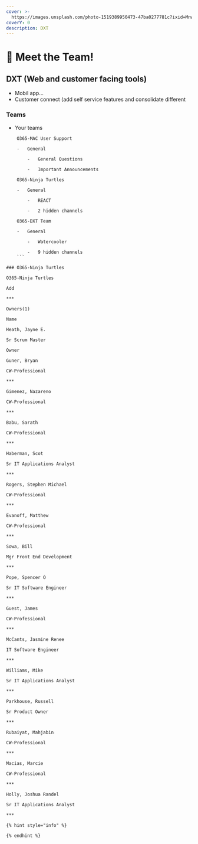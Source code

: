 ```yaml
---
cover: >-
  https://images.unsplash.com/photo-1519389950473-47ba0277781c?ixid=MnwxMjA3fDB8MHxwaG90by1wYWdlfHx8fGVufDB8fHx8&ixlib=rb-1.2.1&auto=format&fit=crop&w=2970&q=80
coverY: 0
description: DXT
---
```


# 🏨 Meet the Team!

## DXT (Web and customer facing tools)&#x20;

- Mobil app...
- Customer connect (add self service features and consolidate different&#x20;

### &#x20; Teams

- Your teams

````
    O365-MAC User Support

    -   General

        -   General Questions

        -   Important Announcements

    O365-Ninja Turtles

    -   General

        -   REACT

        -   2 hidden channels

    O365-DXT Team

    -   General

        -   Watercooler

        -   9 hidden channels
    ```

### O365-Ninja Turtles

O365-Ninja Turtles

Add

***

Owners(1)

Name

Heath, Jayne E.

Sr Scrum Master

Owner

Guner, Bryan

CW-Professional

***

Gimenez, Nazareno

CW-Professional

***

Babu, Sarath

CW-Professional

***

Haberman, Scot

Sr IT Applications Analyst

***

Rogers, Stephen Michael

CW-Professional

***

Evanoff, Matthew

CW-Professional

***

Sowa, Bill

Mgr Front End Development

***

Pope, Spencer O

Sr IT Software Engineer

***

Guest, James

CW-Professional

***

McCants, Jasmine Renee

IT Software Engineer

***

Williams, Mike

Sr IT Applications Analyst

***

Parkhouse, Russell

Sr Product Owner

***

Rubaiyat, Mahjabin

CW-Professional

***

Macias, Marcie

CW-Professional

***

Holly, Joshua Randel

Sr IT Applications Analyst

***

{% hint style="info" %}

{% endhint %}
````

